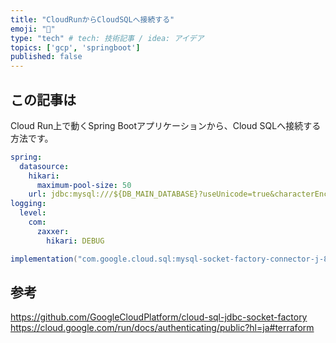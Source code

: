 ```yaml
---
title: "CloudRunからCloudSQLへ接続する"
emoji: "🙆"
type: "tech" # tech: 技術記事 / idea: アイデア
topics: ['gcp', 'springboot']
published: false
---
```


## この記事は
Cloud Run上で動くSpring Bootアプリケーションから、Cloud SQLへ接続する方法です。

```yml:application.yml
spring:
  datasource:
    hikari:
      maximum-pool-size: 50
    url: jdbc:mysql:///${DB_MAIN_DATABASE}?useUnicode=true&characterEncoding=utf8&useSSL=false&socketFactory=com.google.cloud.sql.mysql.SocketFactory&cloudSqlInstance=${DB_INSTANCE}
logging:
  level:
    com:
      zaxxer:
        hikari: DEBUG
```

```gradle:build.gradle
implementation("com.google.cloud.sql:mysql-socket-factory-connector-j-8:1.16.0")
```

## 参考
https://github.com/GoogleCloudPlatform/cloud-sql-jdbc-socket-factory
https://cloud.google.com/run/docs/authenticating/public?hl=ja#terraform

